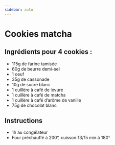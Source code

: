 ```yaml
---
sidebar: auto
---
```


# Cookies matcha

## Ingrédients pour 4 cookies :

- 115g de farine tamisée
- 60g de beurre demi-sel
- 1 oeuf
- 35g de cassonade
- 10g de sucre blanc
- 1 cuillère à café de levure
- 1 cuillère à café de matcha
- 1 cuillère à café d’arôme de vanille
- 75g de chocolat blanc

## Instructions

- 1h au congélateur
- Four préchauffé à 200°, cuisson 13/15 min à 180°